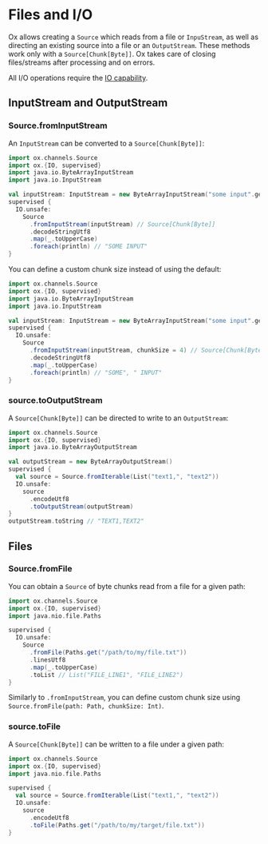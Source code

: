 # Files and I/O

Ox allows creating a `Source` which reads from a file or `InpuStream`, as well as directing an existing source into a file or an `OutputStream`. These methods work only with a `Source[Chunk[Byte]]`. Ox takes care of closing files/streams after processing and on errors.

All I/O operations require the [IO capability](../io.md).

## InputStream and OutputStream

### Source.fromInputStream 

An `InputStream` can be converted to a `Source[Chunk[Byte]]`:

```scala
import ox.channels.Source
import ox.{IO, supervised}
import java.io.ByteArrayInputStream
import java.io.InputStream

val inputStream: InputStream = new ByteArrayInputStream("some input".getBytes) 
supervised {
  IO.unsafe:
    Source
      .fromInputStream(inputStream) // Source[Chunk[Byte]]
      .decodeStringUtf8
      .map(_.toUpperCase)
      .foreach(println) // "SOME INPUT"
}
```

You can define a custom chunk size instead of using the default:


```scala
import ox.channels.Source
import ox.{IO, supervised}
import java.io.ByteArrayInputStream
import java.io.InputStream

val inputStream: InputStream = new ByteArrayInputStream("some input".getBytes) 
supervised {
  IO.unsafe:
    Source
      .fromInputStream(inputStream, chunkSize = 4) // Source[Chunk[Byte]]
      .decodeStringUtf8
      .map(_.toUpperCase)
      .foreach(println) // "SOME", " INPUT"
}
```

### source.toOutputStream

A `Source[Chunk[Byte]]` can be directed to write to an `OutputStream`:

```scala
import ox.channels.Source
import ox.{IO, supervised}
import java.io.ByteArrayOutputStream

val outputStream = new ByteArrayOutputStream()
supervised {
  val source = Source.fromIterable(List("text1,", "text2"))
  IO.unsafe:
    source
      .encodeUtf8
      .toOutputStream(outputStream)
}
outputStream.toString // "TEXT1,TEXT2"
```

## Files

### Source.fromFile

You can obtain a `Source` of byte chunks read from a file for a given path:

```scala
import ox.channels.Source
import ox.{IO, supervised}
import java.nio.file.Paths

supervised {
  IO.unsafe:
    Source
      .fromFile(Paths.get("/path/to/my/file.txt"))
      .linesUtf8
      .map(_.toUpperCase)
      .toList // List("FILE_LINE1", "FILE_LINE2")
}
```

Similarly to `.fromInputStream`, you can define custom chunk size using `Source.fromFile(path: Path, chunkSize: Int)`.

### source.toFile

A `Source[Chunk[Byte]]` can be written to a file under a given path:

```scala
import ox.channels.Source
import ox.{IO, supervised}
import java.nio.file.Paths

supervised {
  val source = Source.fromIterable(List("text1,", "text2"))
  IO.unsafe:
    source
      .encodeUtf8
      .toFile(Paths.get("/path/to/my/target/file.txt"))
}
```
